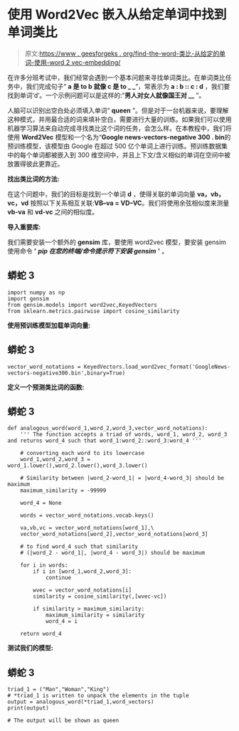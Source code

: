 # 使用 Word2Vec 嵌入从给定单词中找到单词类比

> 原文:[https://www . geesforgeks . org/find-the-word-类比-从给定的单词-使用-word 2 vec-embedding/](https://www.geeksforgeeks.org/finding-the-word-analogy-from-given-words-using-word2vec-embeddings/)

在许多分班考试中，我们经常会遇到一个基本问题来寻找单词类比。在单词类比任务中，我们完成句子“ **a 是 to b 就像 c 是 to _ _**”，常表示为 **a : b :: c : d** ，我们要找到单词‘d’。一个示例问题可以是这样的:“**男人对女人就像国王对 __** ”。

人脑可以识别出空白处必须填入单词“ **queen** ”。但是对于一台机器来说，要理解这种模式，并用最合适的词来填补空白，需要进行大量的训练。如果我们可以使用机器学习算法来自动完成寻找类比这个词的任务，会怎么样。在本教程中，我们将使用 **Word2Vec** 模型和一个名为“**Google news-vectors-negative 300 . bin**的预训练模型，该模型由 Google 在超过 500 亿个单词上进行训练。预训练数据集中的每个单词都被嵌入到 300 维空间中，并且上下文/含义相似的单词在空间中被放置得彼此更靠近。

**找出类比词的方法:**

在这个问题中，我们的目标是找到一个单词 **d** ，使得关联的单词向量 **va，vb，vc，vd** 按照以下关系相互关联:**VB–va = VD–VC**。我们将使用余弦相似度来测量 **vb-va** 和 **vd-vc** 之间的相似度。

**导入重要库:**

我们需要安装一个额外的 **gensim** 库，要使用 word2vec 模型，要安装 gensim 使用命令 **'** ***pip 在您的终端/命令提示符下安装 gensim*** **'** 。

## 蟒蛇 3

```
import numpy as np
import gensim
from gensim.models import word2vec,KeyedVectors
from sklearn.metrics.pairwise import cosine_similarity
```

**使用预训练模型加载单词向量:**

## 蟒蛇 3

```
vector_word_notations = KeyedVectors.load_word2vec_format('GoogleNews-vectors-negative300.bin',binary=True)
```

**定义一个预测类比词的函数:**

## 蟒蛇 3

```
def analogous_word(word_1,word_2,word_3,vector_word_notations):
    ''' The function accepts a triad of words, word_1, word_2, word_3 and returns word_4 such that word_1:word_2::word_3:word_4 '''

    # converting each word to its lowercase
    word_1,word_2,word_3 = word_1.lower(),word_2.lower(),word_3.lower()

    # Similarity between |word_2-word_1| = |word_4-word_3| should be maximum
    maximum_similarity = -99999

    word_4 = None

    words = vector_word_notations.vocab.keys()

    va,vb,vc = vector_word_notations[word_1],\
    vector_word_notations[word_2],vector_word_notations[word_3]

    # to find word_4 such that similarity
    # (|word_2 - word_1|, |word_4 - word_3|) should be maximum

    for i in words:
        if i in [word_1,word_2,word_3]:
            continue

        wvec = vector_word_notations[i]
        similarity = cosine_similarity(,[wvec-vc])

        if similarity > maximum_similarity:
            maximum_similarity = similarity
            word_4 = i     

    return word_4
```

**测试我们的模型:**

## 蟒蛇 3

```
triad_1 = ("Man","Woman","King")
# *triad_1 is written to unpack the elements in the tuple
output = analogous_word(*triad_1,word_vectors) 
print(output)

# The output will be shown as queen
```